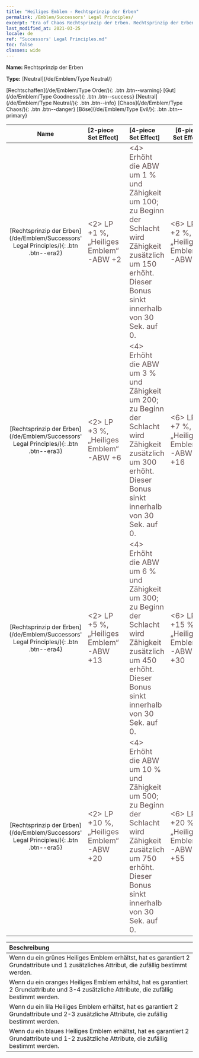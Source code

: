 ```yaml
---
title: "Heiliges Emblem - Rechtsprinzip der Erben"
permalink: /Emblem/Successors' Legal Principles/
excerpt: "Era of Chaos Rechtsprinzip der Erben. Rechtsprinzip der Erben. Era of Chaos Heiliges Emblem Rechtsprinzip der Erben. Era of Chaos Neutral Rechtsprinzip der Erben"
last_modified_at: 2021-03-25
locale: de
ref: "Successors' Legal Principles.md"
toc: false
classes: wide
---
```


 **Name:** Rechtsprinzip der Erben

 **Type:** [Neutral](/de/Emblem/Type Neutral/)

  [Rechtschaffen](/de/Emblem/Type Order/){: .btn .btn--warning}   [Gut](/de/Emblem/Type Goodness/){: .btn .btn--success}   [Neutral](/de/Emblem/Type Neutral/){: .btn .btn--info}   [Chaos](/de/Emblem/Type Chaos/){: .btn .btn--danger}   [Böse](/de/Emblem/Type Evil/){: .btn .btn--primary} 

  |  Name    | [2-piece Set Effect] | [4-piece Set Effect] | [6-piece Set Effect]  | 
  |:-----------------------:|:-------------------|:-----------------|----------------| 
  | [Rechtsprinzip der Erben](/de/Emblem/Successors' Legal Principles/){: .btn .btn--era2} | <span style="color: #645252;font-size:20px">&lt;2&gt; LP +1 %, „Heiliges Emblem“-ABW +2</span> | <span style="color: #645252;font-size:20px">&lt;4&gt; Erhöht die ABW um 1 % und Zähigkeit um 100; zu Beginn der Schlacht wird Zähigkeit zusätzlich um 150 erhöht. Dieser Bonus sinkt innerhalb von 30 Sek. auf 0.</span> | <span style="color: #645252;font-size:20px">&lt;6&gt; LP +2 %, „Heiliges Emblem“-ABW +6</span> | 
  | [Rechtsprinzip der Erben](/de/Emblem/Successors' Legal Principles/){: .btn .btn--era3} | <span style="color: #645252;font-size:20px">&lt;2&gt; LP +3 %, „Heiliges Emblem“-ABW +6</span> | <span style="color: #645252;font-size:20px">&lt;4&gt; Erhöht die ABW um 3 % und Zähigkeit um 200; zu Beginn der Schlacht wird Zähigkeit zusätzlich um 300 erhöht. Dieser Bonus sinkt innerhalb von 30 Sek. auf 0.</span> | <span style="color: #645252;font-size:20px">&lt;6&gt; LP +7 %, „Heiliges Emblem“-ABW +16</span> | 
  | [Rechtsprinzip der Erben](/de/Emblem/Successors' Legal Principles/){: .btn .btn--era4} | <span style="color: #645252;font-size:20px">&lt;2&gt; LP +5 %, „Heiliges Emblem“-ABW +13</span> | <span style="color: #645252;font-size:20px">&lt;4&gt; Erhöht die ABW um 6 % und Zähigkeit um 300; zu Beginn der Schlacht wird Zähigkeit zusätzlich um 450 erhöht. Dieser Bonus sinkt innerhalb von 30 Sek. auf 0.</span> | <span style="color: #645252;font-size:20px">&lt;6&gt; LP +15 %, „Heiliges Emblem“-ABW +30</span> | 
  | [Rechtsprinzip der Erben](/de/Emblem/Successors' Legal Principles/){: .btn .btn--era5} | <span style="color: #645252;font-size:20px">&lt;2&gt; LP +10 %, „Heiliges Emblem“-ABW +20</span> | <span style="color: #645252;font-size:20px">&lt;4&gt; Erhöht die ABW um 10 % und Zähigkeit um 500; zu Beginn der Schlacht wird Zähigkeit zusätzlich um 750 erhöht. Dieser Bonus sinkt innerhalb von 30 Sek. auf 0.</span> | <span style="color: #645252;font-size:20px">&lt;6&gt; LP +20 %, „Heiliges Emblem“-ABW +55</span> | 

  |         Beschreibung            | 
  |:-------------------------------|
  | Wenn du ein grünes Heiliges Emblem erhältst, hat es garantiert 2 Grundattribute und 1 zusätzliches Attribut, die zufällig bestimmt werden. |
  | Wenn du ein oranges Heiliges Emblem erhältst, hat es garantiert 2 Grundattribute und 3-4 zusätzliche Attribute, die zufällig bestimmt werden. |
  | Wenn du ein lila Heiliges Emblem erhältst, hat es garantiert 2 Grundattribute und 2-3 zusätzliche Attribute, die zufällig bestimmt werden. |
  | Wenn du ein blaues Heiliges Emblem erhältst, hat es garantiert 2 Grundattribute und 1-2 zusätzliche Attribute, die zufällig bestimmt werden. |

